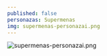 ```yaml
---
published: false
personazas: Supermenas
img: supermenas-personazai.png
---
```

![supermenas-personazai.png]({{site.baseurl}}/img/personazai/supermenas-personazai.png)

